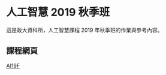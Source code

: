 # 人工智慧 2019 秋季班
這是政大資科所，人工智慧課程 2019 年秋季班的作業與參考內容。

## 課程網頁

[AI19F](https://www.cs.nccu.edu.tw/~chaolin/courses/ai19gf.html)